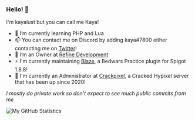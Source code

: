 ### Hello! 👋

I'm kayalust but you can call me Kaya!

- 🌱 I’m currently learning PHP and Lua
- 📫 You can contact me on Discord by adding kaya#7800 either contacting me on [Twitter](https://twitter.com/kayalust)!
- 🔭 I’m an Owner at [Refine Development](https://github.com/RefineDevelopment)
- ⚡ I'm currently maintaining [Blaze](https://polymart.org/resource/blaze-bedwars-practice.1392), a Bedwars Practice plugin for Spigot 1.8.8!
- 👀 I'm currently an Administrator at [Crackpixel](https://crackpixel.net), a Cracked Hypixel server that has been up since 2020!

*I mostly do private work so don't expect to see much public commits from me*

![My GitHub Statistics](https://github-readme-stats.vercel.app/api?username=anuraghazra&count_private=true)
